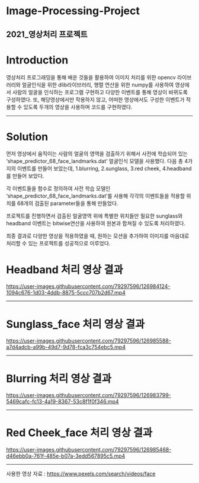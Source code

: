 # Image-Processing-Project

2021_영상처리 프로젝트
---------------------------------
# Introduction

영상처리 프로그래밍을 통해 배운 것들을 활용하여 이미지 처리를 위한 opencv 라이브러리와 얼굴인식을 위한 dlib라이브러리, 
행렬 연산을 위한 numpy를 사용하여 영상에서 사람의 얼굴을 인식하는 프로그램 구현하고 다양한 이벤트를 통해 영상이 바뀌도록 구성하였다.
또, 해당영상에서만 작용하지 않고, 어떠한 영상에서도 구성한 이벤트가 작용할 수 있도록 두개의 영상을 사용하며 코드를 구현하였다.

-------------------------------
# Solution

먼저 영상에서 움직이는 사람의 얼굴의 영역을 검출하기 위해서 사전에 학습되어 있는 ‘shape_predictor_68_face_landmarks.dat’ 얼굴인식 모델을 사용했다.
다음 총 4가지의 이벤트를 만들어 보았는데, 1.blurring, 2.sunglass, 3.red cheek, 4.headband를 만들어 보았다.

각 이벤트들을 함수로 정의하여 사전 학습 모델인 ‘shape_predictor_68_face_landmarks.dat’를 사용해 각각의 이벤트들을 적용할 위치를 68개의 검출된 parameter들을 통해 만들었다.

프로젝트를 진행하면서 검출된 얼굴영역 위에 특별한 위치들만 필요한 sunglass와 headband 이벤트는 bitwise연산을 사용하여 원본과 합쳐질 수 있도록 처리하였다.

최종 결과로 다양한 영상을 적용하였을 때, 원하는 모션을 추가하여 이미지를 마음대로 처리할 수 있는 프로젝트를 성공적으로 이루었다.

# Headband 처리 영상 결과
https://user-images.githubusercontent.com/79297596/126984124-1094c676-1d03-4ddb-8875-5ccc707b2d67.mp4

-----------------------------------------------

# Sunglass_face 처리 영상 결과
https://user-images.githubusercontent.com/79297596/126985588-a7d4adcb-a99b-49d7-9d78-fca3c754ebc5.mp4

------------------------------------------------
# Blurring 처리 영상 결과
https://user-images.githubusercontent.com/79297596/126983799-5469cafc-fc13-4a19-8367-53c8f1f0f346.mp4

------------------------------------------------

# Red Cheek_face 처리 영상 결과

https://user-images.githubusercontent.com/79297596/126985468-d46ebb0a-761f-485e-b07a-3edd567895c5.mp4

-------------------------------------------------

사용한 영상 자료 : https://www.pexels.com/search/videos/face
